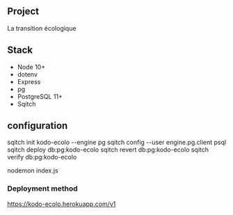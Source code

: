 ## Project

La transition écologique

## Stack

- Node 10+
- dotenv
- Express
- pg
- PostgreSQL 11+
- Sqitch
  
## configuration

sqitch init kodo-ecolo --engine pg
sqitch config --user engine.pg.client psql
sqitch deploy db:pg:kodo-ecolo
sqitch revert db:pg:kodo-ecolo
sqitch verify db:pg:kodo-ecolo

nodemon index.js

### Deployment method

https://kodo-ecolo.herokuapp.com/v1